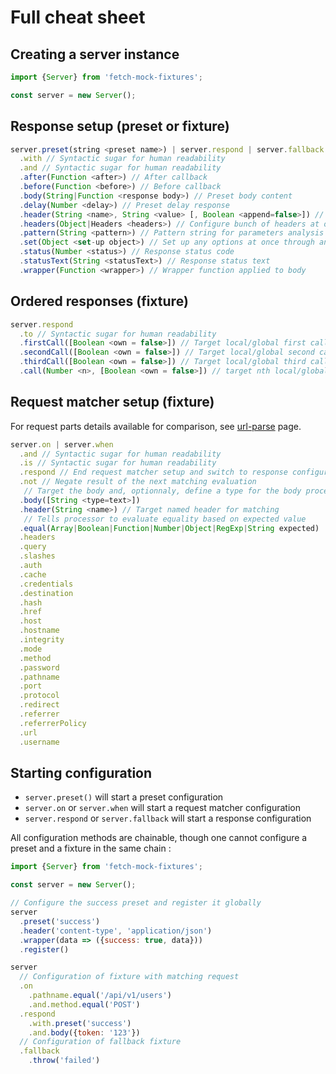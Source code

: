 # Full cheat sheet
## Creating a server instance
```javascript
import {Server} from 'fetch-mock-fixtures';

const server = new Server();
```
## Response setup (preset or fixture)
```javascript
server.preset(string <preset name>) | server.respond | server.fallback
  .with // Syntactic sugar for human readability
  .and // Syntactic sugar for human readability  
  .after(Function <after>) // After callback
  .before(Function <before>) // Before callback
  .body(String|Function <response body>) // Preset body content
  .delay(Number <delay>) // Preset delay response
  .header(String <name>, String <value> [, Boolean <append=false>]) // Configure single header
  .headers(Object|Headers <headers>) // Configure bunch of headers at once
  .pattern(String <pattern>) // Pattern string for parameters analysis
  .set(Object <set-up object>) // Set up any options at once through an object
  .status(Number <status>) // Response status code
  .statusText(String <statusText>) // Response status text
  .wrapper(Function <wrapper>) // Wrapper function applied to body
```

## Ordered responses (fixture)
```javascript
server.respond
  .to // Syntactic sugar for human readability
  .firstCall([Boolean <own = false>]) // Target local/global first call
  .secondCall([Boolean <own = false>]) // Target local/global second call
  .thirdCall([Boolean <own = false>]) // Target local/global third call
  .call(Number <n>, [Boolean <own = false>]) // target nth local/global call
```

## Request matcher setup (fixture)
For request parts details available for comparison, see [url-parse](https://github.com/unshiftio/url-parse#readme) page.

```javascript
server.on | server.when
  .and // Syntactic sugar for human readability
  .is // Syntactic sugar for human readability
  .respond // End request matcher setup and switch to response configuration
  .not // Negate result of the next matching evaluation
   // Target the body and, optionnaly, define a type for the body processor
  .body([String <type=text>])
  .header(String <name>) // Target named header for matching
   // Tells processor to evaluate equality based on expected value
  .equal(Array|Boolean|Function|Number|Object|RegExp|String expected)
  .headers
  .query
  .slashes
  .auth
  .cache
  .credentials
  .destination
  .hash
  .href
  .host
  .hostname
  .integrity
  .mode
  .method
  .password
  .pathname
  .port
  .protocol
  .redirect
  .referrer
  .referrerPolicy
  .url
  .username
```

## Starting configuration
- `server.preset()` will start a preset configuration
- `server.on` or `server.when` will start a request matcher configuration
- `server.respond` or `server.fallback` will start a response configuration

All configuration methods are chainable, though one cannot configure a preset and a fixture in the same chain :

```javascript
import {Server} from 'fetch-mock-fixtures';

const server = new Server();

// Configure the success preset and register it globally
server  
  .preset('success')
  .header('content-type', 'application/json')
  .wrapper(data => ({success: true, data}))
  .register()

server
  // Configuration of fixture with matching request
  .on
    .pathname.equal('/api/v1/users')
    .and.method.equal('POST')
  .respond
    .with.preset('success')
    .and.body({token: '123'})
  // Configuration of fallback fixture
  .fallback
    .throw('failed')
```
